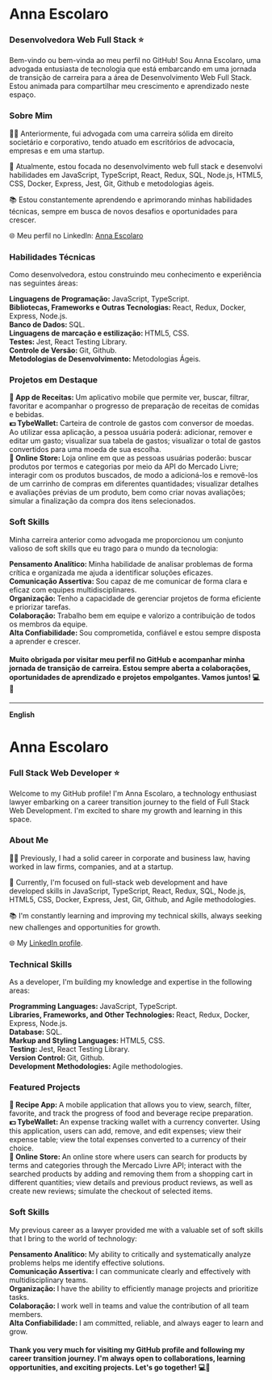 <h1><strong>Anna Escolaro</strong></h1>
<h3><strong>Desenvolvedora Web Full Stack &#11088;</strong></h3>

<p>Bem-vindo ou bem-vinda ao meu perfil no GitHub! Sou Anna Escolaro, uma advogada entusiasta de tecnologia que está embarcando em uma jornada de transição de carreira para a área de Desenvolvimento Web Full Stack. Estou animada para compartilhar meu crescimento e aprendizado neste espaço.</p>

<h3>Sobre Mim</h3>
<p>👩‍💼 Anteriormente, fui advogada com uma carreira sólida em direito societário e corporativo, tendo atuado em escritórios de advocacia, empresas e em uma startup.</p>
<p>🚀 Atualmente, estou focada no desenvolvimento web full stack e desenvolvi habilidades em JavaScript, TypeScript, React, Redux, SQL, Node.js, HTML5, CSS, Docker, Express, Jest, Git, Github e metodologias ágeis.</p>
<p>📚 Estou constantemente aprendendo e aprimorando minhas habilidades técnicas, sempre em busca de novos desafios e oportunidades para crescer.</p>
<p>🌐 Meu perfil no LinkedIn: <a _blank href='https://www.linkedin.com/in/annaescolaro/'>Anna Escolaro</a></p>

<h3>Habilidades Técnicas</h3>
<p>Como desenvolvedora, estou construindo meu conhecimento e experiência nas seguintes áreas:</p>
<strong>Linguagens de Programação: </strong>JavaScript, TypeScript.
<br><strong>Bibliotecas, Frameworks e Outras Tecnologias: </strong>React, Redux, Docker, Express, Node.js.
<br><strong>Banco de Dados: </strong>SQL.
<br><strong>Linguagens de marcação e estilização: </strong>HTML5, CSS.
<br><strong>Testes: </strong>Jest, React Testing Library.
<br><strong>Controle de Versão: </strong>Git, Github.
<br><strong>Metodologias de Desenvolvimento: </strong>Metodologias Ágeis.

<h3>Projetos em Destaque</h3>
<strong> &#127828; App de Receitas: </strong>Um aplicativo mobile que permite ver, buscar, filtrar, favoritar e acompanhar o progresso de preparação de receitas de comidas e bebidas.
<br><strong>&#128181; TybeWallet: </strong>Carteira de controle de gastos com conversor de moedas. Ao utilizar essa aplicação, a pessoa usuária poderá: adicionar, remover e editar um gasto; visualizar sua tabela de gastos; visualizar o total de gastos convertidos para uma moeda de sua escolha.
<br><strong>&#128082; Online Store: </strong>Loja online em que as pessoas usuárias poderão: buscar produtos por termos e categorias por meio da API do Mercado Livre; interagir com os produtos buscados, de modo a adicioná-los e removê-los de um carrinho de compras em diferentes quantidades; visualizar detalhes e avaliações prévias de um produto, bem como criar novas avaliações; simular a finalização da compra dos itens selecionados.

<h3>Soft Skills</h3>
<p>Minha carreira anterior como advogada me proporcionou um conjunto valioso de soft skills que eu trago para o mundo da tecnologia:</p>
<strong>Pensamento Analítico: </strong>Minha habilidade de analisar problemas de forma crítica e organizada me ajuda a identificar soluções eficazes.
<br><strong>Comunicação Assertiva: </strong>Sou capaz de me comunicar de forma clara e eficaz com equipes multidisciplinares.
<br><strong>Organização: </strong>Tenho a capacidade de gerenciar projetos de forma eficiente e priorizar tarefas.
<br><strong>Colaboração: </strong>Trabalho bem em equipe e valorizo a contribuição de todos os membros da equipe.
<br><strong>Alta Confiabilidade: </strong>Sou comprometida, confiável e estou sempre disposta a aprender e crescer.

<h4><strong>Muito obrigada por visitar meu perfil no GitHub e acompanhar minha jornada de transição de carreira. Estou sempre aberta a colaborações, oportunidades de aprendizado e projetos empolgantes. Vamos juntos! 💻🚀</strong></h4>

<hr>
<p><strong>English</strong></p>
<h1><strong>Anna Escolaro</strong></h1>
<h3><strong>Full Stack Web Developer &#11088;</strong></h3>

<p>Welcome to my GitHub profile! I'm Anna Escolaro, a technology enthusiast lawyer embarking on a career transition journey to the field of Full Stack Web Development. I'm excited to share my growth and learning in this space.</p>

<h3>About Me</h3>
<p>👩‍💼 Previously, I had a solid career in corporate and business law, having worked in law firms, companies, and at a startup.</p>
<p>🚀 Currently, I'm focused on full-stack web development and have developed skills in JavaScript, TypeScript, React, Redux, SQL, Node.js, HTML5, CSS, Docker, Express, Jest, Git, Github, and Agile methodologies.</p>
<p>📚 I'm constantly learning and improving my technical skills, always seeking new challenges and opportunities for growth.</p>
<p>🌐 My <a _blank href='https://www.linkedin.com/in/annaescolaro/'>LinkedIn profile</a>.</p>

<h3>Technical Skills</h3>
<p>As a developer, I'm building my knowledge and expertise in the following areas:</p>
<strong>Programming Languages: </strong>JavaScript, TypeScript.
<br><strong>Libraries, Frameworks, and Other Technologies: </strong>React, Redux, Docker, Express, Node.js.
<br><strong>Database: </strong>SQL.
<br><strong>Markup and Styling Languages: </strong>HTML5, CSS.
<br><strong>Testing: </strong>Jest, React Testing Library.
<br><strong>Version Control: </strong>Git, Github.
<br><strong>Development Methodologies: </strong>Agile methodologies.

<h3>Featured Projects</h3>
<strong> &#127828; Recipe App: </strong>A mobile application that allows you to view, search, filter, favorite, and track the progress of food and beverage recipe preparation.
<br><strong>&#128181; TybeWallet: </strong>An expense tracking wallet with a currency converter. Using this application, users can add, remove, and edit expenses; view their expense table; view the total expenses converted to a currency of their choice.
<br><strong>&#128082; Online Store: </strong>An online store where users can search for products by terms and categories through the Mercado Livre API; interact with the searched products by adding and removing them from a shopping cart in different quantities; view details and previous product reviews, as well as create new reviews; simulate the checkout of selected items.

<h3>Soft Skills</h3>
<p>My previous career as a lawyer provided me with a valuable set of soft skills that I bring to the world of technology:</p>
<strong>Pensamento Analítico: </strong>My ability to critically and systematically analyze problems helps me identify effective solutions.
<br><strong>Comunicação Assertiva: </strong>I can communicate clearly and effectively with multidisciplinary teams.
<br><strong>Organização: </strong>I have the ability to efficiently manage projects and prioritize tasks.
<br><strong>Colaboração: </strong>I work well in teams and value the contribution of all team members.
<br><strong>Alta Confiabilidade: </strong>I am committed, reliable, and always eager to learn and grow.

<h4><strong>Thank you very much for visiting my GitHub profile and following my career transition journey. I'm always open to collaborations, learning opportunities, and exciting projects. Let's go together! 💻🚀</strong></h4>
